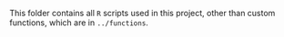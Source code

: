 This folder contains all `R` scripts used in this project, other than custom functions, which are in `../functions`.
